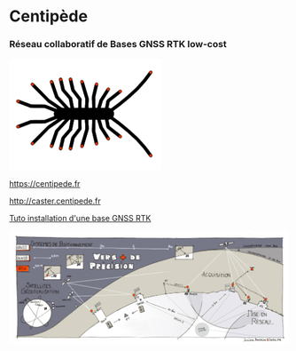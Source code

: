 # Centipède

### Réseau collaboratif de Bases GNSS RTK low-cost

<img src="docs/images/centipede.jpg" height="200">

https://centipede.fr

http://caster.centipede.fr

[Tuto installation d'une base GNSS RTK](https://github.com/jancelin/centipede/blob/master/tuto/note.md)

![RTK](/docs/images/1.jpg)






